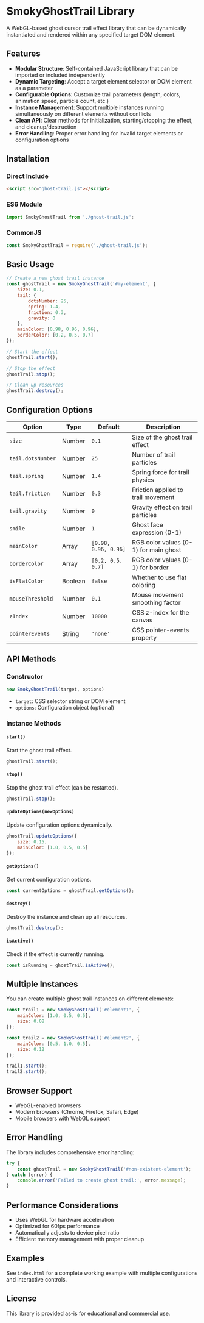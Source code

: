 # SmokyGhostTrail Library

A WebGL-based ghost cursor trail effect library that can be dynamically instantiated and rendered within any specified target DOM element.

## Features

- **Modular Structure**: Self-contained JavaScript library that can be imported or included independently
- **Dynamic Targeting**: Accept a target element selector or DOM element as a parameter
- **Configurable Options**: Customize trail parameters (length, colors, animation speed, particle count, etc.)
- **Instance Management**: Support multiple instances running simultaneously on different elements without conflicts
- **Clean API**: Clear methods for initialization, starting/stopping the effect, and cleanup/destruction
- **Error Handling**: Proper error handling for invalid target elements or configuration options

## Installation

### Direct Include
```html
<script src="ghost-trail.js"></script>
```

### ES6 Module
```javascript
import SmokyGhostTrail from './ghost-trail.js';
```

### CommonJS
```javascript
const SmokyGhostTrail = require('./ghost-trail.js');
```

## Basic Usage

```javascript
// Create a new ghost trail instance
const ghostTrail = new SmokyGhostTrail('#my-element', {
    size: 0.1,
    tail: {
        dotsNumber: 25,
        spring: 1.4,
        friction: 0.3,
        gravity: 0
    },
    mainColor: [0.98, 0.96, 0.96],
    borderColor: [0.2, 0.5, 0.7]
});

// Start the effect
ghostTrail.start();

// Stop the effect
ghostTrail.stop();

// Clean up resources
ghostTrail.destroy();
```

## Configuration Options

| Option | Type | Default | Description |
|--------|------|---------|-------------|
| `size` | Number | `0.1` | Size of the ghost trail effect |
| `tail.dotsNumber` | Number | `25` | Number of trail particles |
| `tail.spring` | Number | `1.4` | Spring force for trail physics |
| `tail.friction` | Number | `0.3` | Friction applied to trail movement |
| `tail.gravity` | Number | `0` | Gravity effect on trail particles |
| `smile` | Number | `1` | Ghost face expression (0-1) |
| `mainColor` | Array | `[0.98, 0.96, 0.96]` | RGB color values (0-1) for main ghost |
| `borderColor` | Array | `[0.2, 0.5, 0.7]` | RGB color values (0-1) for border |
| `isFlatColor` | Boolean | `false` | Whether to use flat coloring |
| `mouseThreshold` | Number | `0.1` | Mouse movement smoothing factor |
| `zIndex` | Number | `10000` | CSS z-index for the canvas |
| `pointerEvents` | String | `'none'` | CSS pointer-events property |

## API Methods

### Constructor
```javascript
new SmokyGhostTrail(target, options)
```
- `target`: CSS selector string or DOM element
- `options`: Configuration object (optional)

### Instance Methods

#### `start()`
Start the ghost trail effect.
```javascript
ghostTrail.start();
```

#### `stop()`
Stop the ghost trail effect (can be restarted).
```javascript
ghostTrail.stop();
```

#### `updateOptions(newOptions)`
Update configuration options dynamically.
```javascript
ghostTrail.updateOptions({
    size: 0.15,
    mainColor: [1.0, 0.5, 0.5]
});
```

#### `getOptions()`
Get current configuration options.
```javascript
const currentOptions = ghostTrail.getOptions();
```

#### `destroy()`
Destroy the instance and clean up all resources.
```javascript
ghostTrail.destroy();
```

#### `isActive()`
Check if the effect is currently running.
```javascript
const isRunning = ghostTrail.isActive();
```

## Multiple Instances

You can create multiple ghost trail instances on different elements:

```javascript
const trail1 = new SmokyGhostTrail('#element1', {
    mainColor: [1.0, 0.5, 0.5],
    size: 0.08
});

const trail2 = new SmokyGhostTrail('#element2', {
    mainColor: [0.5, 1.0, 0.5],
    size: 0.12
});

trail1.start();
trail2.start();
```

## Browser Support

- WebGL-enabled browsers
- Modern browsers (Chrome, Firefox, Safari, Edge)
- Mobile browsers with WebGL support

## Error Handling

The library includes comprehensive error handling:

```javascript
try {
    const ghostTrail = new SmokyGhostTrail('#non-existent-element');
} catch (error) {
    console.error('Failed to create ghost trail:', error.message);
}
```

## Performance Considerations

- Uses WebGL for hardware acceleration
- Optimized for 60fps performance
- Automatically adjusts to device pixel ratio
- Efficient memory management with proper cleanup

## Examples

See `index.html` for a complete working example with multiple configurations and interactive controls.

## License

This library is provided as-is for educational and commercial use.
